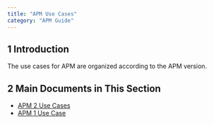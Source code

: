 ```yaml
---
title: "APM Use Cases"
category: "APM Guide"
---
```


## 1 Introduction

The use cases for APM  are organized according to the APM version.

## 2 Main Documents in This Section

* [APM 2 Use Cases](uc-two)
* [APM 1 Use Case](uc-one)
